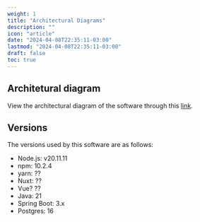 ```yaml
---
weight: 1
title: "Architectural Diagrams"
description: ""
icon: "article"
date: "2024-04-08T22:35:11-03:00"
lastmod: "2024-04-08T22:35:11-03:00"
draft: false
toc: true
---
```


## Architetural diagram

View the architectural diagram of the software through this [link](https://lucid.app/lucidchart/1a8df05c-a47c-4c9c-86e1-e3b5eedb81e6/edit?beaconFlowId=E5443DF50CAAE02D&invitationId=inv_d8c4e7a5-8915-46c7-834e-e89cc7e38f9c&page=0_0#).

## Versions

The versions used by this software are as follows:

- Node.js: v20.11.11
- npm: 10.2.4
- yarn: ??
- Nuxt: ??
- Vue? ??
- Java: 21
- Spring Boot: 3.x
- Postgres: 16